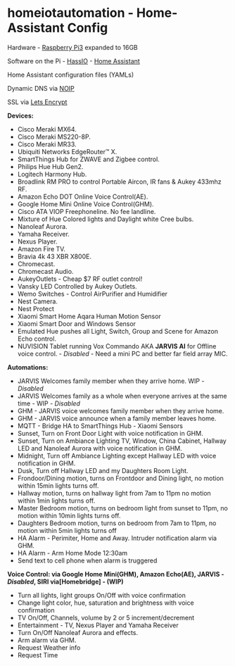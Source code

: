
# homeiotautomation - Home-Assistant Config

Hardware - [Raspberry Pi3](https://www.microsoft.com/en-ca/store/d/raspberry-pi-3-board-and-16gb-10class-with-noobs/8zgwhg9k487r?activetab=pivot%3aoverviewtab) expanded to 16GB 

Software on the Pi - [HassIO](https://www.home-assistant.io/hassio/) - [Home Assistant](https://home-assistant.io/) 

Home Assistant configuration files (YAMLs)

Dynamic DNS via [NOIP](https://www.noip.com)

SSL via [Lets Encrypt](https://letsencrypt.org)

**Devices:**
* Cisco Meraki MX64.
* Cisco Meraki MS220-8P.
* Cisco Meraki MR33.
* Ubiquiti Networks EdgeRouter™ X.
* SmartThings Hub for ZWAVE and Zigbee control.
* Philips Hue Hub Gen2.
* Logitech Harmony Hub.
* Broadlink RM PRO to control Portable Aircon, IR fans & Aukey 433mhz RF.
* Amazon Echo DOT Online Voice Control(AE).
* Google Home Mini Online Voice Control(GHM).
* Cisco ATA VIOP Freephoneline. No fee landline.
* Mixture of Hue Colored lights and Daylight white Cree bulbs.
* Nanoleaf Aurora.
* Yamaha Receiver.
* Nexus Player.
* Amazon Fire TV.
* Bravia 4k 43 XBR X800E.
* Chromecast.
* Chromecast Audio.
* AukeyOutlets - Cheap $7 RF outlet control!
* Vansky LED Controlled by Aukey Outlets.
* Wemo Switches - Control AirPurifier and Humidifier
* Nest Camera.
* Nest Protect
* Xiaomi Smart Home Aqara Human Motion Sensor
* Xiaomi Smart Door and Windows Sensor
* Emulated Hue pushes all Light, Switch, Group and Scene for Amazon Echo control.
* NUVISION Tablet running Vox Commando AKA **JARVIS AI** for Offline voice control. - *Disabled* - Need a mini PC and better far field array MIC.

**Automations:**

* JARVIS Welcomes family member when they arrive home. WIP - *Disabled*
* JARVIS Welcomes family as a whole when everyone arrives at the same time - WIP - *Disabled*
* GHM - JARVIS voice welcomes family member when they arrive home.
* GHM - JARVIS voice announce when a family member leaves home.
* MQTT - Bridge HA to SmartThings Hub - Xiaomi Sensors 
* Sunset, Turn on Front Door Light with voice notification in GHM.
* Sunset, Turn on Ambiance Lighting TV, Window, China Cabinet, Hallway LED and Nanoleaf Aurora with voice notification in GHM.
* Midnight, Turn off Ambiance Lighting except Hallway LED with voice notification in GHM.
* Dusk, Turn off Hallway LED and my Daughters Room Light.
* Frondoor/Dining motion, turns on Frontdoor and Dining light, no motion within 15min lights turns off.
* Hallway motion, turns on hallway light from 7am to 11pm no motion within 1min lights turns off.
* Master Bedroom motion, turns on bedroom light from sunset to 11pm, no motion within 10min lights turns off.
* Daughters Bedroom motion, turns on bedroom from 7am to 11pm, no motion within 5min lights turns off
* HA Alarm - Perimiter, Home and Away. Intruder notification alarm via GHM.
* HA Alarm - Arm Home Mode 12:30am
* Send text to cell phone when alarm is truggered


**Voice Control: via Google Home Mini(GHM), Amazon Echo(AE), JARVIS - *Disabled*, SIRI via[Homebridge] - (WIP)**

* Turn all lights, light groups On/Off with voice confirmation
* Change light color, hue, saturation and brightness with voice confirmation
* TV On/Off, Channels, volume by 2 or 5 increment/decrement
* Entertainment - TV, Nexus Player and Yamaha Receiver
* Turn On/Off Nanoleaf Aurora and effects.
* Arm alarm via GHM.
* Request Weather info
* Request Time

```

